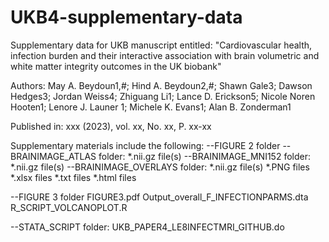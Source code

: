 # UKB4-supplementary-data
Supplementary data for UKB manuscript entitled: "Cardiovascular health, infection burden and their interactive association with brain volumetric and white matter integrity outcomes in the UK biobank"

Authors:
May A. Beydoun1,#; Hind A. Beydoun2,#; Shawn Gale3;  Dawson Hedges3; Jordan Weiss4; Zhiguang Li1; Lance D. Erickson5; Nicole Noren Hooten1; Lenore J. Launer 1; Michele K. Evans1; Alan B. Zonderman1


Published in: xxx (2023), vol. xx, No. xx, P. xx-xx

Supplementary materials include the following:
--FIGURE 2 folder
  --BRAINIMAGE_ATLAS folder: *.nii.gz file(s)
  --BRAINIMAGE_MNI152 folder: *.nii.gz file(s)
  --BRAINIMAGE_OVERLAYS folder: *.nii.gz file(s)
*.PNG files
*.xlsx files
*.txt files
*.html files

--FIGURE 3 folder
   FIGURE3.pdf
   Output_overall_F_INFECTIONPARMS.dta
   R_SCRIPT_VOLCANOPLOT.R

--STATA_SCRIPT folder: UKB_PAPER4_LE8INFECTMRI_GITHUB.do


